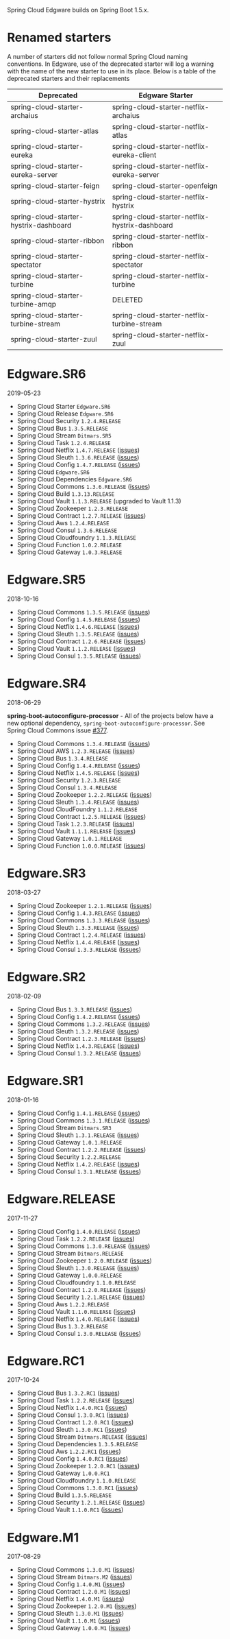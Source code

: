 Spring Cloud Edgware builds on Spring Boot 1.5.x.
# Renamed starters

A number of starters did not follow normal Spring Cloud naming conventions. In Edgware, use of the deprecated starter will log a warning with the name of the new starter to use in its place. Below is a table of the deprecated starters and their replacements

|  Deprecated | Edgware Starter | 
| ------------- | ------------- | 
| spring-cloud-starter-archaius | spring-cloud-starter-netflix-archaius | 
| spring-cloud-starter-atlas | spring-cloud-starter-netflix-atlas | 
| spring-cloud-starter-eureka | spring-cloud-starter-netflix-eureka-client | 
| spring-cloud-starter-eureka-server | spring-cloud-starter-netflix-eureka-server | 
| spring-cloud-starter-feign | spring-cloud-starter-openfeign | 
| spring-cloud-starter-hystrix | spring-cloud-starter-netflix-hystrix | 
| spring-cloud-starter-hystrix-dashboard | spring-cloud-starter-netflix-hystrix-dashboard | 
| spring-cloud-starter-ribbon | spring-cloud-starter-netflix-ribbon | 
| spring-cloud-starter-spectator | spring-cloud-starter-netflix-spectator | 
| spring-cloud-starter-turbine | spring-cloud-starter-netflix-turbine | 
| spring-cloud-starter-turbine-amqp  | DELETED | 
| spring-cloud-starter-turbine-stream | spring-cloud-starter-netflix-turbine-stream | 
| spring-cloud-starter-zuul | spring-cloud-starter-netflix-zuul | 



# Edgware.SR6

2019-05-23

 - Spring Cloud Starter `Edgware.SR6` 
 - Spring Cloud Release `Edgware.SR6` 
 - Spring Cloud Security `1.2.4.RELEASE` 
 - Spring Cloud Bus `1.3.5.RELEASE` 
 - Spring Cloud Stream `Ditmars.SR5` 
 - Spring Cloud Task `1.2.4.RELEASE` 
 - Spring Cloud Netflix `1.4.7.RELEASE` ([issues](https://github.com/spring-cloud/spring-cloud-netflix/issues?q=is%3Aclosed+milestone%3A1.4.7.RELEASE))
 - Spring Cloud Sleuth `1.3.6.RELEASE` ([issues](https://github.com/spring-cloud/spring-cloud-sleuth/issues?q=is%3Aclosed+milestone%3A1.3.6.RELEASE))
 - Spring Cloud Config `1.4.7.RELEASE` ([issues](https://github.com/spring-cloud/spring-cloud-config/milestone/56?closed=1))
 - Spring Cloud `Edgware.SR6` 
 - Spring Cloud Dependencies `Edgware.SR6` 
 - Spring Cloud Commons `1.3.6.RELEASE` ([issues](https://github.com/spring-cloud/spring-cloud-commons/milestone/56?closed=1))
 - Spring Cloud Build `1.3.13.RELEASE` 
 - Spring Cloud Vault `1.1.3.RELEASE` (upgraded to Vault 1.1.3)
 - Spring Cloud Zookeeper `1.2.3.RELEASE` 
 - Spring Cloud Contract `1.2.7.RELEASE` ([issues](https://github.com/spring-cloud/spring-cloud-contract/issues?q=is%3Aclosed+milestone%3A1.2.7.RELEASE))
 - Spring Cloud Aws `1.2.4.RELEASE` 
 - Spring Cloud Consul `1.3.6.RELEASE` 
 - Spring Cloud Cloudfoundry `1.1.3.RELEASE` 
 - Spring Cloud Function `1.0.2.RELEASE` 
 - Spring Cloud Gateway `1.0.3.RELEASE` 


# Edgware.SR5
2018-10-16

 - Spring Cloud Commons `1.3.5.RELEASE` ([issues](https://github.com/spring-cloud/spring-cloud-commons/issues?q=is%3Aclosed+milestone%3A1.3.5.RELEASE))
 - Spring Cloud Config `1.4.5.RELEASE` ([issues](https://github.com/spring-cloud/spring-cloud-config/issues?q=is%3Aclosed+milestone%3A1.4.5.RELEASE))
 - Spring Cloud Netflix `1.4.6.RELEASE` ([issues](https://github.com/spring-cloud/spring-cloud-netflix/issues?q=is%3Aclosed+milestone%3A1.4.6.RELEASE))
 - Spring Cloud Sleuth `1.3.5.RELEASE` ([issues](https://github.com/spring-cloud/spring-cloud-sleuth/issues?q=is%3Aclosed+milestone%3A1.3.5.RELEASE))
 - Spring Cloud Contract `1.2.6.RELEASE` ([issues](https://github.com/spring-cloud/spring-cloud-contract/issues?q=is%3Aclosed+milestone%3A1.2.6.RELEASE))
 - Spring Cloud Vault `1.1.2.RELEASE` ([issues](https://github.com/spring-cloud/spring-cloud-vault/issues?q=is%3Aclosed+milestone%3A1.1.2))
 - Spring Cloud Consul `1.3.5.RELEASE` ([issues](https://github.com/spring-cloud/spring-cloud-consul/issues?q=is%3Aclosed+milestone%3A1.3.5.RELEASE))

# Edgware.SR4
2018-06-29

**spring-boot-autoconfigure-processor** - All of the projects below have a new optional dependency, `spring-boot-autoconfigure-processor`. See Spring Cloud Commons issue [#377](https://github.com/spring-cloud/spring-cloud-commons/issues/377).

 - Spring Cloud Commons `1.3.4.RELEASE` ([issues](https://github.com/spring-cloud/spring-cloud-commons/issues?q=is%3Aclosed+milestone%3A1.3.4.RELEASE))
 - Spring Cloud AWS `1.2.3.RELEASE` ([issues](https://github.com/spring-cloud/spring-cloud-aws/milestone/23?closed=1))
 - Spring Cloud Bus `1.3.4.RELEASE`
 - Spring Cloud Config `1.4.4.RELEASE` ([issues](https://github.com/spring-cloud/spring-cloud-config/issues?q=is%3Aclosed+milestone%3A1.4.4.RELEASE))
 - Spring Cloud Netflix `1.4.5.RELEASE` ([issues](https://github.com/spring-cloud/spring-cloud-netflix/issues?q=is%3Aclosed+milestone%3A1.4.5.RELEASE))
 - Spring Cloud Security `1.2.3.RELEASE`
 - Spring Cloud Consul `1.3.4.RELEASE`
 - Spring Cloud Zookeeper `1.2.2.RELEASE` ([issues](https://github.com/spring-cloud/spring-cloud-zookeeper/issues?q=is%3Aclosed+milestone%3A1.2.2.RELEASE))
 - Spring Cloud Sleuth `1.3.4.RELEASE` ([issues](https://github.com/spring-cloud/spring-cloud-sleuth/issues?q=is%3Aclosed+milestone%3A1.3.4.RELEASE))
 - Spring Cloud CloudFoundry `1.1.2.RELEASE`
 - Spring Cloud Contract `1.2.5.RELEASE` ([issues](https://github.com/spring-cloud/spring-cloud-contract/issues?q=is%3Aclosed+milestone%3A1.2.5.RELEASE))
 - Spring Cloud Task `1.2.3.RELEASE` ([issues](https://github.com/spring-cloud/spring-cloud-task/issues?q=is%3Aclosed+milestone%3A1.2.3.RELEASE))
 - Spring Cloud Vault `1.1.1.RELEASE` ([issues](https://github.com/spring-cloud/spring-cloud-vault/issues?q=is%3Aclosed+milestone%3A1.1.1))
 - Spring Cloud Gateway `1.0.1.RELEASE`
 - Spring Cloud Function `1.0.0.RELEASE` ([issues](https://github.com/spring-cloud/spring-cloud-function/milestone/7?closed=1))


# Edgware.SR3

2018-03-27

 - Spring Cloud Zookeeper `1.2.1.RELEASE` ([issues](https://github.com/spring-cloud/spring-cloud-zookeeper/issues?q=is%3Aclosed+milestone%3A1.2.1.RELEASE))
 - Spring Cloud Config `1.4.3.RELEASE` ([issues](https://github.com/spring-cloud/spring-cloud-config/milestone/45?closed=1))
 - Spring Cloud Commons `1.3.3.RELEASE` ([issues](https://github.com/spring-cloud/spring-cloud-commons/milestone/45?closed=1)) 
 - Spring Cloud Sleuth `1.3.3.RELEASE` ([issues](https://github.com/spring-cloud/spring-cloud-sleuth/issues?q=is%3Aclosed+milestone%3A1.3.3.RELEASE))
 - Spring Cloud Contract `1.2.4.RELEASE` ([issues](https://github.com/spring-cloud/spring-cloud-contract/issues?q=is%3Aclosed+milestone%3A1.2.4.RELEASE))
 - Spring Cloud Netflix `1.4.4.RELEASE` ([issues](https://github.com/spring-cloud/spring-cloud-netflix/issues?q=is%3Aclosed+milestone%3A1.4.4.RELEASE))
 - Spring Cloud Consul `1.3.3.RELEASE` ([issues](https://github.com/spring-cloud/spring-cloud-consul/issues?q=is%3Aclosed+milestone%3A1.3.3.RELEASE))

# Edgware.SR2

2018-02-09
 - Spring Cloud Bus `1.3.3.RELEASE` ([issues](https://github.com/spring-cloud/spring-cloud-bus/milestone/26?closed=1))
 - Spring Cloud Config `1.4.2.RELEASE` ([issues](https://github.com/spring-cloud/spring-cloud-config/milestone/43?closed=1))
 - Spring Cloud Commons `1.3.2.RELEASE` ([issues](https://github.com/spring-cloud/spring-cloud-commons/milestone/41?closed=1)) 
 - Spring Cloud Sleuth `1.3.2.RELEASE` ([issues](https://github.com/spring-cloud/spring-cloud-sleuth/milestone/41?closed=1))
 - Spring Cloud Contract `1.2.3.RELEASE` ([issues](https://github.com/spring-cloud/spring-cloud-contract/milestone/29?closed=1))
 - Spring Cloud Netflix `1.4.3.RELEASE` ([issues](https://github.com/spring-cloud/spring-cloud-netflix/milestone/57?closed=1))
 - Spring Cloud Consul `1.3.2.RELEASE` ([issues](https://github.com/spring-cloud/spring-cloud-consul/milestone/27?closed=1))

# Edgware.SR1

2018-01-16

 - Spring Cloud Config `1.4.1.RELEASE` ([issues](https://github.com/spring-cloud/spring-cloud-config/milestone/40?closed=1))
 - Spring Cloud Commons `1.3.1.RELEASE` ([issues](https://github.com/spring-cloud/spring-cloud-commons/milestone/39?closed=1))
 - Spring Cloud Stream `Ditmars.SR3` 
 - Spring Cloud Sleuth `1.3.1.RELEASE` ([issues](https://github.com/spring-cloud/spring-cloud-sleuth/milestone/40?closed=1))
 - Spring Cloud Gateway `1.0.1.RELEASE` 
 - Spring Cloud Contract `1.2.2.RELEASE` ([issues](https://github.com/spring-cloud/spring-cloud-contract/milestone/27?closed=1))
 - Spring Cloud Security `1.2.2.RELEASE` 
 - Spring Cloud Netflix `1.4.2.RELEASE` ([issues](https://github.com/spring-cloud/spring-cloud-netflix/milestone/54?closed=1))
 - Spring Cloud Consul `1.3.1.RELEASE` ([issues](https://github.com/spring-cloud/spring-cloud-consul/milestone/26?closed=1))

# Edgware.RELEASE

2017-11-27

 - Spring Cloud Config `1.4.0.RELEASE` ([issues](https://github.com/spring-cloud/spring-cloud-config/milestone/39?closed=1))
 - Spring Cloud Task `1.2.2.RELEASE` ([issues](https://github.com/spring-cloud/spring-cloud-task/milestone/19?closed=1))
 - Spring Cloud Commons `1.3.0.RELEASE` ([issues](https://github.com/spring-cloud/spring-cloud-commons/milestone/36?closed=1))
 - Spring Cloud Stream `Ditmars.RELEASE` 
 - Spring Cloud Zookeeper `1.2.0.RELEASE` ([issues](https://github.com/spring-cloud/spring-cloud-zookeeper/milestone/17?closed=1))
 - Spring Cloud Sleuth `1.3.0.RELEASE` ([issues](https://github.com/spring-cloud/spring-cloud-sleuth/milestone/36?closed=1))
 - Spring Cloud Gateway `1.0.0.RELEASE` 
 - Spring Cloud Cloudfoundry `1.1.0.RELEASE` 
 - Spring Cloud Contract `1.2.0.RELEASE` ([issues](https://github.com/spring-cloud/spring-cloud-contract/milestone/24?closed=1))
 - Spring Cloud Security `1.2.1.RELEASE` ([issues](https://github.com/spring-cloud/spring-cloud-security/milestone/16?closed=1))
 - Spring Cloud Aws `1.2.2.RELEASE` 
 - Spring Cloud Vault `1.1.0.RELEASE` ([issues](https://github.com/spring-cloud/spring-cloud-vault/milestone/13?closed=1))
 - Spring Cloud Netflix `1.4.0.RELEASE` ([issues](https://github.com/spring-cloud/spring-cloud-netflix/milestone/52?closed=1))
 - Spring Cloud Bus `1.3.2.RELEASE` 
 - Spring Cloud Consul `1.3.0.RELEASE` ([issues](https://github.com/spring-cloud/spring-cloud-consul/milestone/22?closed=1))

# Edgware.RC1

2017-10-24
 - Spring Cloud Bus `1.3.2.RC1` ([issues](https://github.com/spring-cloud/spring-cloud-bus/milestone/22?closed=1))
 - Spring Cloud Task `1.2.2.RELEASE` ([issues](https://github.com/spring-cloud/spring-cloud-task/milestone/19?closed=1))
 - Spring Cloud Netflix `1.4.0.RC1` ([issues](https://github.com/spring-cloud/spring-cloud-netflix/milestone/48?closed=1))
 - Spring Cloud Consul `1.3.0.RC1` ([issues](https://github.com/spring-cloud/spring-cloud-consul/milestone/19?closed=1))
 - Spring Cloud Contract `1.2.0.RC1` ([issues](https://github.com/spring-cloud/spring-cloud-contract/milestone/20?closed=1))
 - Spring Cloud Sleuth `1.3.0.RC1` ([issues](https://github.com/spring-cloud/spring-cloud-sleuth/milestone/33?closed=1))
 - Spring Cloud Stream `Ditmars.RELEASE` ([issues](https://github.com/spring-cloud/spring-cloud-stream-starters/releases/tag/vDitmars.RELEASE))
 - Spring Cloud Dependencies `1.3.5.RELEASE`
 - Spring Cloud Aws `1.2.2.RC1` ([issues](https://github.com/spring-cloud/spring-cloud-aws/milestone/18?closed=1))
 - Spring Cloud Config `1.4.0.RC1` ([issues](https://github.com/spring-cloud/spring-cloud-config/milestone/37?closed=1))
 - Spring Cloud Zookeeper `1.2.0.RC1` ([issues](https://github.com/spring-cloud/spring-cloud-zookeeper/milestone/15?closed=1))
 - Spring Cloud Gateway `1.0.0.RC1`
 - Spring Cloud Cloudfoundry `1.1.0.RELEASE`
 - Spring Cloud Commons `1.3.0.RC1` ([issues](https://github.com/spring-cloud/spring-cloud-commons/milestone/32?closed=1))
 - Spring Cloud Build `1.3.5.RELEASE`
 - Spring Cloud Security `1.2.1.RELEASE` ([issues](https://github.com/spring-cloud/spring-cloud-security/milestone/16?closed=1))
 - Spring Cloud Vault `1.1.0.RC1` ([issues](https://github.com/spring-cloud/spring-cloud-vault/milestone/10?closed=1))


# Edgware.M1

2017-08-29

- Spring Cloud Commons   `1.3.0.M1` ([issues](https://github.com/spring-cloud/spring-cloud-commons/milestone/29?closed=1))
- Spring Cloud Stream    `Ditmars.M2` ([issues](https://github.com/spring-cloud/spring-cloud-stream-starters/releases/tag/vDitmars.M2))
- Spring Cloud Config    `1.4.0.M1` ([issues](https://github.com/spring-cloud/spring-cloud-config/milestone/36?closed=1))
- Spring Cloud Contract  `1.2.0.M1` ([issues](https://github.com/spring-cloud/spring-cloud-contract/milestone/13?closed=1))
- Spring Cloud Netflix   `1.4.0.M1` ([issues](https://github.com/spring-cloud/spring-cloud-netflix/milestone/45?closed=1))
- Spring Cloud Zookeeper `1.2.0.M1` ([issues](https://github.com/spring-cloud/spring-cloud-zookeeper/milestone/14?closed=1))
- Spring Cloud Sleuth    `1.3.0.M1` ([issues](https://github.com/spring-cloud/spring-cloud-sleuth/milestone/29?closed=1))
- Spring Cloud Vault     `1.1.0.M1` ([issues](https://github.com/spring-cloud/spring-cloud-vault/milestone/5?closed=1))
- Spring Cloud Gateway   `1.0.0.M1` ([issues](https://github.com/spring-cloud/spring-cloud-gateway/milestone/2?closed=1))

